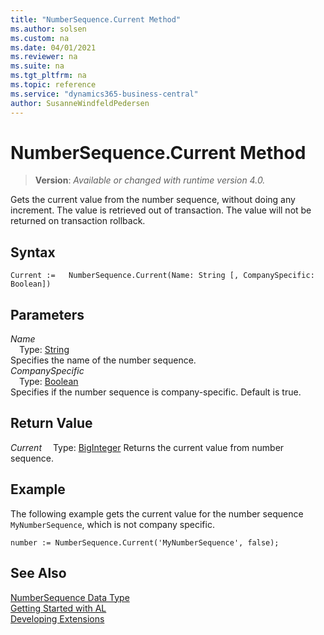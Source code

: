 ```yaml
---
title: "NumberSequence.Current Method"
ms.author: solsen
ms.custom: na
ms.date: 04/01/2021
ms.reviewer: na
ms.suite: na
ms.tgt_pltfrm: na
ms.topic: reference
ms.service: "dynamics365-business-central"
author: SusanneWindfeldPedersen
---
```

[//]: # (START>DO_NOT_EDIT)
[//]: # (IMPORTANT:Do not edit any of the content between here and the END>DO_NOT_EDIT.)
[//]: # (Any modifications should be made in the .xml files in the ModernDev repo.)
# NumberSequence.Current Method
> **Version**: _Available or changed with runtime version 4.0._

Gets the current value from the number sequence, without doing any increment. The value is retrieved out of transaction. The value will not be returned on transaction rollback.


## Syntax
```
Current :=   NumberSequence.Current(Name: String [, CompanySpecific: Boolean])
```
## Parameters
*Name*  
&emsp;Type: [String](../string/string-data-type.md)  
Specifies the name of the number sequence.  
*CompanySpecific*  
&emsp;Type: [Boolean](../boolean/boolean-data-type.md)  
Specifies if the number sequence is company-specific. Default is true.  


## Return Value
*Current*
&emsp;Type: [BigInteger](../biginteger/biginteger-data-type.md)
Returns the current value from number sequence.


[//]: # (IMPORTANT: END>DO_NOT_EDIT)

## Example
The following example gets the current value for the number sequence `MyNumberSequence`, which is not company specific.
 
```al
number := NumberSequence.Current('MyNumberSequence', false);
```

## See Also
[NumberSequence Data Type](numbersequence-data-type.md)  
[Getting Started with AL](../../devenv-get-started.md)  
[Developing Extensions](../../devenv-dev-overview.md)
